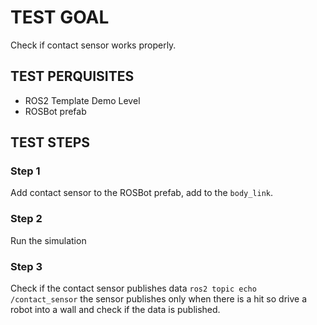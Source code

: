 # TEST GOAL

Check if contact sensor works properly.

## TEST PERQUISITES

- ROS2 Template Demo Level
- ROSBot prefab

## TEST STEPS

### Step 1

Add contact sensor to the ROSBot prefab, add to the `body_link`.

### Step 2
Run the simulation

### Step 3

Check if the contact sensor publishes data `ros2 topic echo /contact_sensor` the sensor publishes only when there is a hit so drive a robot into a wall and check if the data is published.

